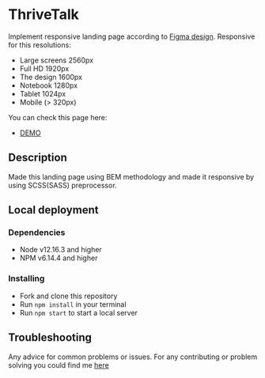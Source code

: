 
# ThriveTalk

Implement responsive landing page according to [Figma design](https://www.figma.com/file/aHd2rHMrnzDXhowLuIQjIyVQ/ThriveTalk-Landing-Page?node-id=0%3A1). Responsive for this resolutions:

* Large screens 2560px
* Full HD 1920px
* The design 1600px
* Notebook 1280px
* Tablet 1024px
* Mobile (> 320px)

You can check this page here:

* [DEMO](https://bogdandobak.github.io/ThriveTalk/)

## Description

Made this landing page using BEM methodology and made it responsive by using SCSS(SASS) preprocessor.

## Local deployment

### Dependencies

* Node v12.16.3 and higher
* NPM v6.14.4 and higher

### Installing

* Fork and clone this repository
* Run `npm install` in your terminal
* Run `npm start` to start a local server

## Troubleshooting

Any advice for common problems or issues. For any contributing or problem solving you could find me [here](https://www.linkedin.com/in/bohdan-dobak-6a31a7198/)
